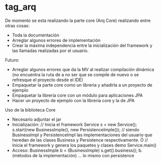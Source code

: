 # tag_arq


De momento se esta realizando la parte core (Arq Core) realizando entre otras cosas:
- Toda la documentación
- Arreglar algunos errores de implementación
- Crear la máxima independencia entre la inicialización del framework y las llamadas realizadas por el usuario.

Futuro:
- Arreglar algunos errores que da la MV al realizar compilación dinámica (no encuentra la ruta de a no ser que se compile de nuevo 
  o se refresque el proyecto desde el IDE)
- Empaquetar la parte core como un libreria y añadirla a un proyecto de ejemplo
- Empaquetar la libreria core con un módulo para aplicaciones JPA
- Hacer un proyecto de ejemplo con la libreria core y la de JPA



Uso de la biblioteca Core
- Necesario adjuntar el jar 
- Inicialización:
    // Inicia el framework
		Service s = new Service();
		s.start(new BusinessImple(), new PersistenceImple()); // siendo BusinessImpl y PersistenceImpl las implementaciones del usuario que        heredan de las clases Business y Persistence respectivamente.
    Ó
    // Inicia el framework y genera los paquetes y clases demo
    Service.main()
- Acceso:
    BusinessImple b = (BusinessImple) s.get().business();
    b.(métodos de la implementación)
    ...
    lo mismo con persistence    
